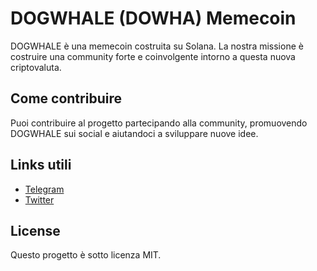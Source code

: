 # DOGWHALE (DOWHA) Memecoin

DOGWHALE è una memecoin costruita su Solana. La nostra missione è costruire una community forte e coinvolgente intorno a questa nuova criptovaluta.

## Come contribuire
Puoi contribuire al progetto partecipando alla community, promuovendo DOGWHALE sui social e aiutandoci a sviluppare nuove idee.

## Links utili
- [Telegram](https://t.me/dogwhale)
- [Twitter](https://twitter.com/dogwhalecoin)

## License
Questo progetto è sotto licenza MIT.
